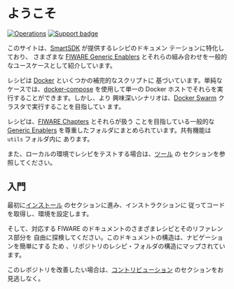 # ようこそ

[![Operations](https://nexus.lab.fiware.org/repository/raw/public/badges/chapters/operations.svg)](#)
[![Support badge](https://nexus.lab.fiware.org/repository/raw/public/badges/stackoverflow/fiware.svg)](https://stackoverflow.com/questions/tagged/fiware)

このサイトは、[SmartSDK](https://www.smartsdk.eu) が提供するレシピのドキュメン
テーションに特化しており、 さまざまな [FIWARE Generic Enablers](https://catalogue.fiware.org/enablers)
 とそれらの組み合わせを一般的なユースケースとして紹介しています。

レシピは [Docker](https://docs.docker.com) といくつかの補完的なスクリプトに
基づいています。単純なケースでは、[docker-compose](https://docs.docker.com/compose/)
 を使用して単一の Docker ホストでそれらを実行することができます。しかし、より
興味深いシナリオは、[Docker Swarm](https://docs.docker.com/engine/swarm/)
 クラスタで実行することを目指してい ます。

レシピは、[FIWARE Chapters](https://www.fiware.org/our-vision/) とそれらが扱う
ことを目指している一般的な [Generic Enablers](https://catalogue.fiware.org/enablers)
 を尊重したフォルダにまとめられています。共有機能は `utils` フォルダ内に
あります。

また、ローカルの環境でレシピをテストする場合は、[ツール](./tools/readme.md) の
セクションを参照してください。

## 入門

最初に[インストール](./installation.md) のセクションに進み、インストラクションに
従ってコードを取得し、環境を設定します。

そして、対応する FIWARE のドキュメントのさまざまレシピとそのリファレンス部分を
自由に探検してください。このドキュメントの構造は、ナビゲーションを簡単にする
ため 、リポジトリのレシピ・フォルダの構造にマップされています。

このレポジトリを改善したい場合は、[コントリビューション](./contributing.md) のセクションをお見逃しなく。

